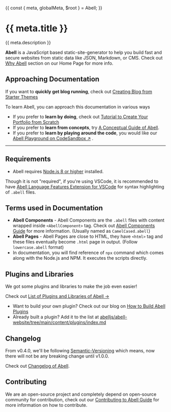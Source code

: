 {{
  const { meta, globalMeta, $root } = Abell;
}}

# {{ meta.title }}

{{ meta.description }}

**Abell** is a JavaScript based static-site-generator to help you build fast and secure websites from static data like JSON, Markdown, or CMS.  Check out [Why Abell](https://abelljs.org/#why-abell) section on our Home Page for more info.


## Approaching Documentation

If you want to **quickly get blog running**, check out [Creating Blog from Starter Themes]({{$root}}/starters/)

To learn Abell, you can approach this documentation in various ways
- If you prefer to **learn by doing**, check out [Tutorial to Create Your Portfolio from Scratch]({{$root}}/tutorial/create-portfolio/)
- If you prefer to **learn from concepts**, try [A Conceptual Guide of Abell]({{$root}}/guide/).
- If you prefer to **learn by playing around the code**, you would like our [Abell Playground on CodeSandbox &#x2197;](TODO) .

---


## Requirements

- Abell requires [Node.js 8 or higher](https://nodejs.org) installed.

Though it is not "required", if you're using VSCode, it is recommended to have [Abell Language Features Extension for VSCode](https://marketplace.visualstudio.com/items?itemName=saurabh.abell-language-features) for syntax highlighting of `.abell` files.


## Terms used in Documentation

- **Abell Components** - Abell Components are the `.abell` files with content wrapped inside `<AbellComponent>` tag. Check out [Abell Components Guide](../guide/syntax-guide/#abell-components) for more information. (Usually named as `CamelCased.abell`)
- **Abell Pages** - Abell Pages are close to HTML, they have `<html>` tag and these files eventually become `.html` page in output. (Follow `lowercase.abell` format)
- In documentation, you will find reference of `npx` command which comes along with the Node.js and NPM. It executes the scripts directly.

<!--
## More Resources from Community 

Don't like the documentation? Here are some other resources from the community! (Though do let us know why you didn't like the documentation at [abelljs/abell-website issues section](https://github.com/abelljs/abell-website/issues) so that we can improve and make it better)

Check out [List of Learning Resources for Abell &#x2192;]({{$root}}/contributing/resources/)

P.S. If you've created a blog, video, or any other resource that can help community, add it to the list at [abelljs/abell-website/tree/main/content/resources/index.md](https://github.com/abelljs/abell-website/tree/main/content/resources/index.md)
-->

## Plugins and Libraries

We got some plugins and libraries to make the job even easier! 

Check out [List of Plugins and Libraries of Abell &#x2192;]({{$root}}/plugins/)

- Want to build your own plugin? Check out our blog on [How to Build Abell Plugins]({{$root}}/blog/how-to-build-plugins/)
- Already built a plugin? Add it to the list at [abelljs/abell-website/tree/main/content/plugins/index.md](https://github.com/abelljs/abell-website/tree/main/content/plugins/index.md)

## Changelog

From v0.4.0, we'll be following [Semantic-Versioning](https://semver.org/) which means, now there will not be any breaking change until v1.0.0.

Check out [Changelog of Abell]({{$root}}/changelog/).

## Contributing

We are an open-source project and completely depend on open-source community for contribution, check out our [Contributing to Abell Guide]({{$root}}/contributing/) for more information on how to contribute.